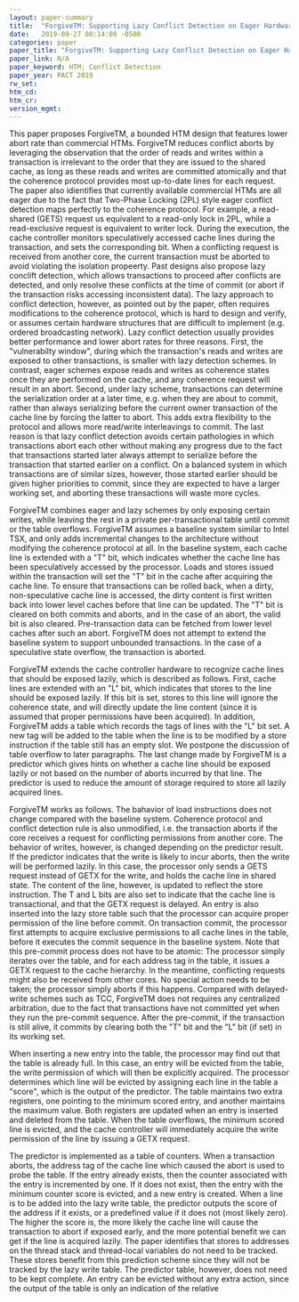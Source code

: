 ```yaml
---
layout: paper-summary
title:  "ForgiveTM: Supporting Lazy Conflict Detection on Eager Hardware Transactional Memory"
date:   2019-09-27 00:14:00 -0500
categories: paper
paper_title: "ForgiveTM: Supporting Lazy Conflict Detection on Eager Hardware Transactional Memory"
paper_link: N/A
paper_keyword: HTM; Conflict Detection
paper_year: PACT 2019
rw_set: 
htm_cd: 
htm_cr: 
version_mgmt: 
---
```


This paper proposes ForgiveTM, a bounded HTM design that features lower abort rate than commercial HTMs. ForgiveTM 
reduces conflict aborts by leveraging the observation that the order of reads and writes within a transaction is 
irrelevant to the order that they are issued to the shared cache, as long as these reads and writes are committed atomically 
and that the coherence protocol provides most up-to-date lines for each request. The paper also idientifies that currently 
available commercial HTMs are all eager due to the fact that Two-Phase Locking (2PL) style eager conflict detection maps 
perfectly to the coherence protocol. For example, a read-shared (GETS) request us equivalent to a read-only lock in 2PL,
while a read-exclusive request is equivalent to writer lock. During the execution, the cache controller monitors speculatively
accessed cache lines during the transaction, and sets the corresponding bit. When a conflicting request is received
from another core, the current transaction must be aborted to avoid violating the isolation propeerty. Past designs also
propose lazy conclift detection, which allows transactions to proceed after conflicts are detected, and only resolve these
conflicts at the time of commit (or abort if the transaction risks accessing inconsistent data). The lazy approach to
conflict detection, however, as pointed out by the paper, often requires modifications to the coherence protocol, which
is hard to design and verify, or assumes certain hardware structures that are difficult to implement (e.g. ordered 
broadcasting network). Lazy conflict detection usually provides better performance and lower abort rates for three reasons. 
First, the "vulnerabilty window", during which the transaction's reads and writes are exposed to other transactions, is smaller 
with lazy detection schemes. In contrast, eager schemes expose reads and writes as coherence states once they are performed
on the cache, and any coherence request will result in an abort. Second, under lazy scheme, transactions can determine the 
serialization order at a later time, e.g. when they are about to commit, rather than always serializing before the current 
owner transaction of the cache line by forcing the latter to abort. This adds extra flexibility to the protocol and allows
more read/write interleavings to commit. The last reason is that lazy conflict detection avoids certain pathologies in which
transactions abort each other without making any progress due to the fact that transactions started later always attempt
to serialize before the transaction that started earlier on a conflict. On a balanced system in which transactions are 
of similar sizes, however, those started earlier should be given higher priorities to commit, since they are expected to 
have a larger working set, and aborting these transactions will waste more cycles. 

ForgiveTM combines eager and lazy schemes by only exposing certain writes, while leaving the rest in a private per-transactional 
table until commit or the table overflows. ForgiveTM assumes a baseline system similar to Intel TSX, and only adds incremental
changes to the architecture without modifying the coherence protocol at all. In the baseline system, each cache line is 
extended with a "T" bit, which indicates whether the cache line has been speculatively accessed by the processor. Loads
and stores issued within the transaction will set the "T" bit in the cache after acquiring the cache line. To ensure that
transactions can be rolled back, when a dirty, non-speculative cache line is accessed, the dirty content is first written
back into lower level caches before that line can be updated. The "T" bit is cleared on both commits and aborts, and in
the case of an abort, the valid bit is also cleared. Pre-transaction data can be fetched from lower level caches after 
such an abort. ForgiveTM does not attempt to extend the baseline system to support unbounded transactions. In the case of a
speculative state overflow, the transaction is aborted.

ForgiveTM extends the cache controller hardware to recognize cache lines that should be exposed lazily, which is described 
as follows. First, cache lines are extended with an "L" bit, which indicates that stores to the line should be exposed lazily.
If this bit is set, stores to this line will ignore the coherence state, and will directly update the line content (since
it is assumed that proper permissions have been acquired). In addition, ForgiveTM adds a table which records the tags
of lines with the "L" bit set. A new tag will be added to the table when the line is to be modified by a store instruction
if the table still has an empty slot. We postpone the discussion of table overflow to later paragraphs. The last change made
by ForgiveTM is a predictor which gives hints on whether a cache line should be exposed lazily or not based on the number of 
aborts incurred by that line. The predictor is used to reduce the amount of storage required to store all lazily acquired
lines.

ForgiveTM works as follows. The bahavior of load instructions does not change compared with the baseline system. Coherence protocol
and conflict detection rule is also unmodified, i.e. the transaction aborts if the core receives a request for conflicting
permissions from another core. The behavior of writes, however, is changed depending on the predictor result. If the predictor
indicates that the write is likely to incur aborts, then the write will be performed lazily. In this case, the processor
only sends a GETS request instead of GETX for the write, and holds the cache line in shared state. The content of the line,
however, is updated to reflect the store instruction. The T and L bits are also set to indicate that the cache line 
is transactional, and that the GETX request is delayed. An entry is also inserted into the lazy store table such that
the processor can acquire proper permission of the line before commit. On transaction commit, the processor first attempts
to acquire exclusive permissions to all cache lines in the table, before it executes the commit sequence in the baseline system.
Note that this pre-commit process does not have to be atomic: The processor simply iterates over the table, and for each
address tag in the table, it issues a GETX request to the cache hierarchy. In the meantime, conflicting requests might also
be received from other cores. No special action needs to be taken; the processor simply aborts if this happens. Compared with
delayed-write schemes such as TCC, ForgiveTM does not requires any centralized arbitration, due to the fact that transactions
have not committed yet when they run the pre-commit sequence. After the pre-commit, if the transaction is still alive,
it commits by clearing both the "T" bit and the "L" bit (if set) in its working set.

When inserting a new entry into the table, the processor may find out that the table is already full. In this case, an entry
will be evicted from the table, the write permission of which will then be explicitly acquired. The processor determines which
line will be evicted by assigning each line in the table a "score", which is the output of the predictor. The table maintains
two extra registers, one pointing to the minimum scored entry, and another maintains the maximum value. Both registers are
updated when an entry is inserted and deleted from the table. When the table overflows, the minimum scored line is evicted,
and the cache controller will immediately acquire the write permission of the line by issuing a GETX request.

The predictor is implemented as a table of counters. When a transaction aborts, the address tag of the cache line which
caused the abort is used to probe the table. If the entry already exists, then the counter associated with the entry is 
incremented by one. If it does not exist, then the entry with the minimum counter score is evicted, and a new entry is created.
When a line is to be added into the lazy write table, the predictor outputs the score of the address if it exists, or a
predefined value if it does not (most likely zero). The higher the score is, the more likely the cache line will 
cause the transaction to abort if exposed early, and the more potential benefit we can get if the line is acquired 
lazily. The paper identifies that stores to addresses on the thread stack and thread-local variables do not need to be 
tracked. These stores benefit from this prediction scheme since they will not be tracked by the lazy write table. The predictor 
table, however, does not need to be kept complete. An entry can be evicted without any extra action, since the output of 
the table is only an indication of the relative